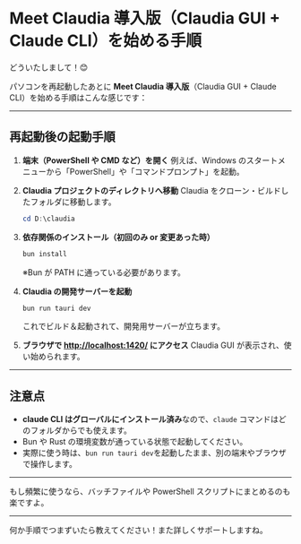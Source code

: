# Meet Claudia 導入版（Claudia GUI + Claude CLI）を始める手順

どういたしまして！😊

パソコンを再起動したあとに **Meet Claudia 導入版**（Claudia GUI + Claude CLI）を始める手順はこんな感じです：

---

## 再起動後の起動手順

1. **端末（PowerShell や CMD など）を開く**
   例えば、Windows のスタートメニューから「PowerShell」や「コマンドプロンプト」を起動。

2. **Claudia プロジェクトのディレクトリへ移動**
   Claudia をクローン・ビルドしたフォルダに移動します。

   ```powershell
   cd D:\claudia
   ```

3. **依存関係のインストール（初回のみ or 変更あった時）**

   ```powershell
   bun install
   ```

   ※Bun が PATH に通っている必要があります。

4. **Claudia の開発サーバーを起動**

   ```powershell
   bun run tauri dev
   ```

   これでビルド＆起動されて、開発用サーバーが立ちます。

5. **ブラウザで [http://localhost:1420/](http://localhost:1420/) にアクセス**
   Claudia GUI が表示され、使い始められます。

---

## 注意点

- **claude CLI はグローバルにインストール済み**なので、`claude` コマンドはどのフォルダからでも使えます。
- Bun や Rust の環境変数が通っている状態で起動してください。
- 実際に使う時は、`bun run tauri dev`を起動したまま、別の端末やブラウザで操作します。

---

もし頻繁に使うなら、バッチファイルや PowerShell スクリプトにまとめるのも楽ですよ。

---

何か手順でつまずいたら教えてください！また詳しくサポートしますね。

